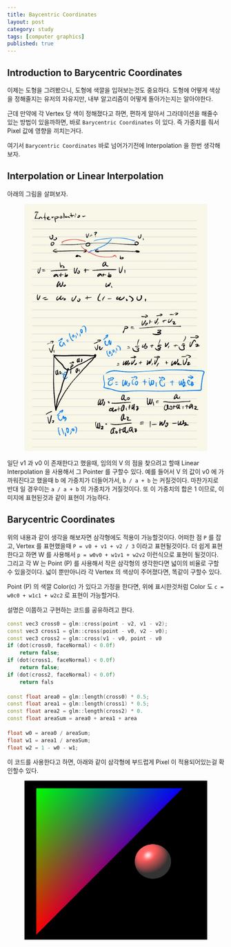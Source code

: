 ```yaml
---
title: Baycentric Coordinates
layout: post
category: study
tags: [computer graphics]
published: true
---
```


## Introduction to Barycentric Coordinates

이제는 도형을 그려봤으니, 도형에 색깔을 입혀보는것도 중요하다. 도형에 어떻게 색상을 정해줄지는 유저의 자유지만, 내부 알고리즘이 어떻게 돌아가는지는 알아야한다.

근데 만약에 각 Vertex 당 색이 정해졌다고 하면, 편하게 알아서 그라데이션을 해줄수 있는 방법이 있을까하면, 바로 `Barycentric Coordinates` 이 있다. 즉 가중치를 줘서 Pixel 값에 영향을 끼치는거다.

여기서 `Barycentric Coordinates` 바로 넘어가기전에 Interpolation 을 한번 생각해보자.

## Interpolation or Linear Interpolation

아래의 그림을 살펴보자.

<figure>
  <img src = "../../../assets/img/photo/4-27-2023/note.JPG">
</figure>

일단 v1 과 v0 이 존재한다고 했을때, 임의의 V 의 점을 찾으려고 할때 Linear Interpolation 을 사용해서 그 Pointer 를 구할수 있다. 예를 들어서 V 의 값이 v0 에 가까워진다고 했을때 b 에 가중치가 더들어가서, `b / a + b` 는 커질것이다. 마찬가지로 반대 일 경우이는 `a / a + b` 의 가중치가 거질것이다.
또 이 가중치의 합은 1 이므로, 이미지에 표현된것과 같이 표현이 가능하다.

## Barycentric Coordinates

위의 내용과 같이 생각을 해보자면 삼각형에도 적용이 가능할것이다. 어떠한 점 `P` 를 잡고, Vertex 를 표현했을때 `P = v0 + v1 + v2 / 3` 이라고 표현될것이다. 더 쉽게 표현한다고 하면 W 를 사용해서 `p = w0v0 + w1v1 + w2v2` 이런식으로 표현이 될것이다. 그리고 각 W 는 Point (P) 를 사용해서 작은 삼각형의 생각한다면 넓이의 비율로 구할수 있을것이다. 넓이 뿐만아니라 각 Vertex 의 색상이 주어졌다면, 똑같이 구할수 있다.

Point (P) 의 색깔 Color(c) 가 있다고 가정을 한다면, 위에 표시한것처럼 Color 도 `c = w0c0 + w1c1 + w2c2` 로 표현이 가능할거다.

설명은 이쯤하고 구현하는 코드를 공유하려고 한다.

```c++
const vec3 cross0 = glm::cross(point - v2, v1 - v2);
const vec3 cross1 = glm::cross(point - v0, v2 - v0);
const vec3 cross2 = glm::cross(v1 - v0, point - v0
if (dot(cross0, faceNormal) < 0.0f)
    return false;
if (dot(cross1, faceNormal) < 0.0f)
    return false;
if (dot(cross2, faceNormal) < 0.0f)
    return fals

const float area0 = glm::length(cross0) * 0.5;
const float area1 = glm::length(cross1) * 0.5;
const float area2 = glm::length(cross2) * 0.
const float areaSum = area0 + area1 + area

float w0 = area0 / areaSum;
float w1 = area1 / areaSum;
float w2 = 1 - w0 - w1;
```

이 코드를 사용한다고 하면, 아래와 같이 삼각형에 부드럽게 Pixel 이 적용되어있는걸 확인할수 있다.

<figure>
  <img src = "../../../assets/img/photo/4-27-2023/barycentric_coordinates.JPG">
</figure>